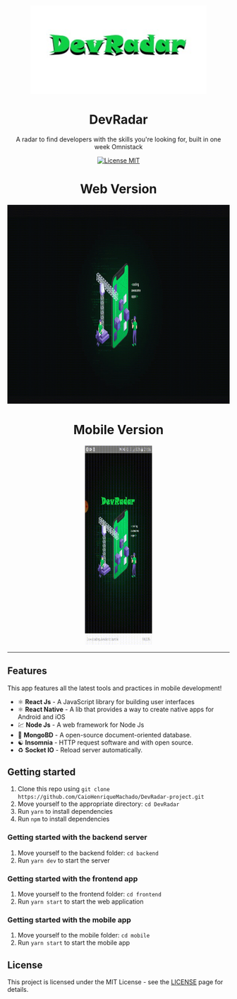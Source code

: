 <h1 align="center">
<br>
  <img src="./frontend/src/assets/icon.jpg" alt="DevRadar"  width="400" height = "200">
<br>
<br>
DevRadar
</h1>

<p align="center">A radar to find developers with the skills you're looking for, built in one week Omnistack</p>

<p align="center">
  <a href="https://opensource.org/licenses/MIT">
    <img src="https://img.shields.io/badge/License-MIT-blue.svg" alt="License MIT">
  </a>
</p>

<h1 align="center">Web Version</h1>
<div>
  <img src="./frontend/src/assets/demo_web.gif" alt="demo-web" height="450" width="100%">
</div>
<h1 align="center">Mobile Version</h1>
<div align="center">
  <img src="./mobile/assets/demo_app.gif" alt="demo-mobile" height="450" width="30%">
</div>

<hr />

## Features

This app features all the latest tools and practices in mobile development!

- ⚛️ **React Js** 	- A JavaScript library for building user interfaces
- ⚛️ **React Native** 	- A lib that provides a way to create native apps for Android and iOS
- 💹 **Node Js** 	- A web framework for Node Js
- 📄 **MongoBD** 	- A open-source document-oriented database.
- ☯️ **Insomnia** 	- HTTP request software and with open source.
- ♻️ **Socket IO** 	- Reload server automatically.

## Getting started

1. Clone this repo using `git clone https://github.com/CaioHenriqueMachado/DevRadar-project.git`
2. Move yourself to the appropriate directory: `cd DevRadar`<br />
3. Run `yarn` to install dependencies<br />
3. Run `npm` to install dependencies<br />


### Getting started with the backend server

1. Move yourself to the backend folder: `cd backend`
2. Run `yarn dev` to start the server

### Getting started with the frontend app

1. Move yourself to the frontend folder: `cd frontend`
2. Run `yarn start` to start the web application

### Getting started with the mobile app

1. Move yourself to the mobile folder: `cd mobile`
2. Run `yarn start` to start the mobile app


## License

This project is licensed under the MIT License - see the [LICENSE](https://opensource.org/licenses/MIT) page for details.
